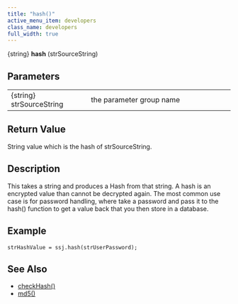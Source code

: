 ```yaml
---
title: "hash()"
active_menu_item: developers
class_name: developers
full_width: true
---
```



{string} **hash** (strSourceString)

## Parameters

<table>
<tr>
<td width="181">
{string} strSourceString

</td>
<td width="18">
</td>
<td width="681">
the parameter group name

</td>
</tr>
</table>

## Return Value

String value which is the hash of strSourceString.

## Description

This takes a string and produces a Hash from that string. A hash is an encrypted value than cannot be decrypted again. The most common use case is for password handling, where take a password and pass it to the hash() function to get a value back that you then store in a database.

## Example

    strHashValue = ssj.hash(strUserPassword);
   

## See Also

 - [checkHash()](/developers/user-guide/scripting-apis/server-side-api/ssj-object/miscellaneous/checkcryptblowfish)
 - [md5()](/developers/user-guide/scripting-apis/server-side-api/ssj-object/miscellaneous/md5)

